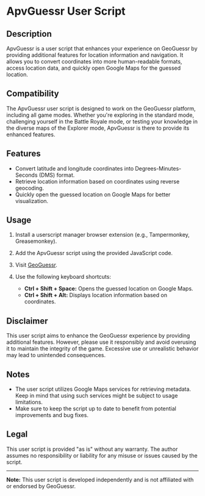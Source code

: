 # ApvGuessr User Script

## Description

ApvGuessr is a user script that enhances your experience on GeoGuessr by providing additional features for location information and navigation. It allows you to convert coordinates into more human-readable formats, access location data, and quickly open Google Maps for the guessed location.

## Compatibility

The ApvGuessr user script is designed to work on the GeoGuessr platform, including all game modes. Whether you're exploring in the standard mode, challenging yourself in the Battle Royale mode, or testing your knowledge in the diverse maps of the Explorer mode, ApvGuessr is there to provide its enhanced features.

## Features

- Convert latitude and longitude coordinates into Degrees-Minutes-Seconds (DMS) format.
- Retrieve location information based on coordinates using reverse geocoding.
- Quickly open the guessed location on Google Maps for better visualization.

## Usage

1. Install a userscript manager browser extension (e.g., Tampermonkey, Greasemonkey).
2. Add the ApvGuessr script using the provided JavaScript code.
3. Visit [GeoGuessr](https://www.geoguessr.com/).
4. Use the following keyboard shortcuts:

   - **Ctrl + Shift + Space:** Opens the guessed location on Google Maps.
   - **Ctrl + Shift + Alt:** Displays location information based on coordinates.

## Disclaimer

This user script aims to enhance the GeoGuessr experience by providing additional features. However, please use it responsibly and avoid overusing it to maintain the integrity of the game. Excessive use or unrealistic behavior may lead to unintended consequences.

## Notes

- The user script utilizes Google Maps services for retrieving metadata. Keep in mind that using such services might be subject to usage limitations.
- Make sure to keep the script up to date to benefit from potential improvements and bug fixes.

## Legal

This user script is provided "as is" without any warranty. The author assumes no responsibility or liability for any misuse or issues caused by the script.

---

**Note:** This user script is developed independently and is not affiliated with or endorsed by GeoGuessr.


